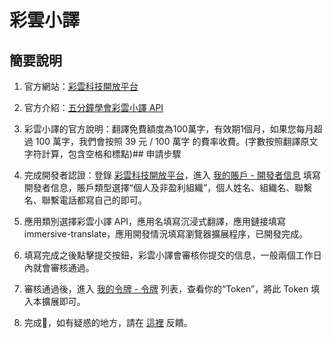 # 彩雲小譯

## 簡要說明

1. 官方網站：[彩雲科技開放平台](https://dashboard.caiyunapp.com/)
2. 官方介紹：[五分鐘學會彩雲小譯 API](https://docs.caiyunapp.com/blog/2018/09/03/lingocloud-api/)
3. 彩雲小譯的官方說明：翻譯免費額度為100萬字，有效期1個月，如果您每月超過 100 萬字，我們會按照 39 元 / 100 萬字 的費率收費。(字數按照翻譯原文字符計算，包含空格和標點)## 申請步驟

1. 完成開發者認證：登錄 [彩雲科技開放平台](https://dashboard.caiyunapp.com/)，進入 [我的賬戶 - 開發者信息](https://dashboard.caiyunapp.com/user/user/info/) 填寫開發者信息，賬戶類型選擇“個人及非盈利組織”，個人姓名、組織名、聯繫名、聯繫電話都寫自己的即可。
2. 應用類別選擇彩雲小譯 API，應用名填寫沉浸式翻譯，應用鏈接填寫 immersive-translate，應用開發情況填寫瀏覽器擴展程序，已開發完成。
3. 填寫完成之後點擊提交按鈕，彩雲小譯會審核你提交的信息，一般兩個工作日內就會審核通過。
4. 審核通過後，進入 [我的令牌 - 令牌](https://dashboard.caiyunapp.com/v1/token/) 列表，查看你的“Token”，將此 Token 填入本擴展即可。
5. 完成🎉，如有疑惑的地方，請在 [這裡](https://github.com/immersive-translate/immersive-translate/issues/137) 反饋。
